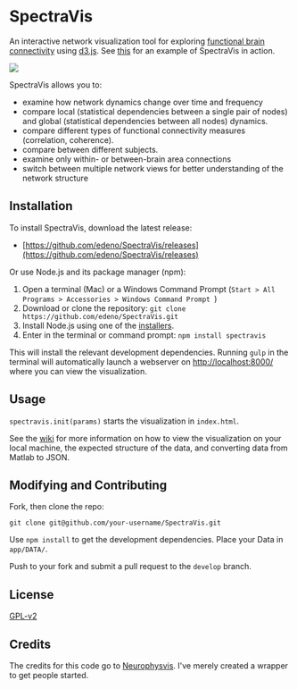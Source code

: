 SpectraVis
==========


An interactive network visualization tool for exploring [functional brain connectivity](http://www.scholarpedia.org/article/Brain_connectivity) using [d3.js](http://d3js.org/). See [this](http://ericdeno.com/research/SpectraVis/) for an example of SpectraVis in action.

![](./SpectraVis-Demo.gif)

SpectraVis allows you to:
+ examine how network dynamics change over time and frequency
+ compare local (statistical dependencies between a single pair of nodes) and global (statistical dependencies between all nodes) dynamics.
+ compare different types of functional connectivity measures (correlation, coherence).
+ compare between different subjects.
+ examine only within- or between-brain area connections
+ switch between multiple network views for better understanding of the network structure

## Installation
To install SpectraVis, download the latest release:
+  [https://github.com/edeno/SpectraVis/releases](https://github.com/edeno/SpectraVis/releases)

Or use Node.js and its package manager (npm):

1. Open a terminal (Mac) or a Windows Command Prompt (`Start > All Programs > Accessories > Windows Command Prompt `)
2. Download or clone the repository: `git clone https://github.com/edeno/SpectraVis.git`
3. Install Node.js using one of the [installers](https://nodejs.org/).
4. Enter in the terminal or command prompt: `npm install spectravis`

This will install the relevant development dependencies. Running `gulp` in the terminal will automatically launch a webserver on [http://localhost:8000/](http://localhost:8000/) where you can view the visualization.

## Usage
`spectravis.init(params)` starts the visualization in `index.html`.

See the [wiki](https://github.com/edeno/SpectraVis/wiki) for more information on how to view the visualization on your local machine, the expected structure of the data, and converting data from Matlab to JSON.

## Modifying and Contributing
Fork, then clone the repo:
````
git clone git@github.com/your-username/SpectraVis.git
````
Use `npm install` to get the development dependencies. Place your Data in `app/DATA/`.

Push to your fork and submit a pull request to the `develop` branch.

## License
[GPL-v2](http://www.gnu.org/licenses/old-licenses/gpl-2.0.en.html)


## Credits

The credits for this code go to [Neurophysvis](https://github.com/NeurophysVis/SpectraVis). I've merely created a wrapper to get people started.
